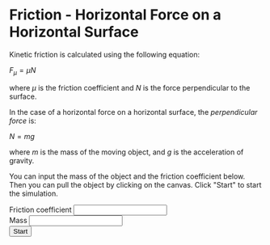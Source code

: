 # Friction - Horizontal Force on a Horizontal Surface

Kinetic friction is calculated using the following equation:

$F_μ = μN$

where $μ$ is the friction coefficient and $N$ is the force perpendicular to
the surface.

In the case of a horizontal force on a horizontal surface, the *perpendicular force*
is:

$N = mg$

where $m$ is the mass of the moving object, and $g$ is the acceleration of
gravity.

You can input the mass of the object and the friction coefficient below.
Then you can pull the object by clicking on the canvas. Click "Start" to
start the simulation.

<div class="form-group">
  <label for="mu">Friction coefficient</label>
  <input type="number" step="0.1" id="mu" class="form-control" />
</div>

<div class="form-group">
  <label for="m">Mass</label>
  <input type="number" step="0.1" id="m" class="form-control" />
</div>

<div>
  <button id="startButton" type="button" class="btn btn-dark">Start</button>
</div>